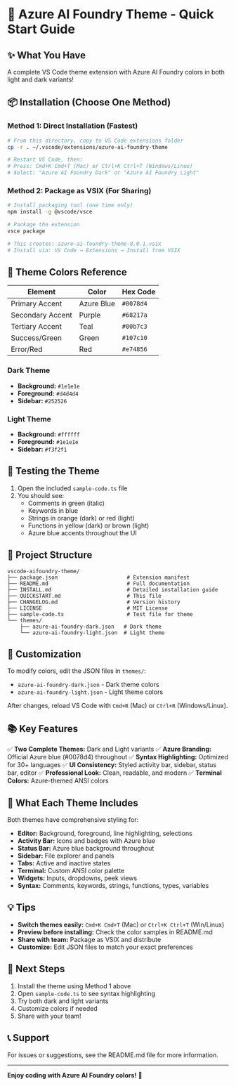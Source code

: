 # 🚀 Azure AI Foundry Theme - Quick Start Guide

## ✨ What You Have

A complete VS Code theme extension with Azure AI Foundry colors in both light and dark variants!

## 📦 Installation (Choose One Method)

### Method 1: Direct Installation (Fastest)

```bash
# From this directory, copy to VS Code extensions folder
cp -r . ~/.vscode/extensions/azure-ai-foundry-theme

# Restart VS Code, then:
# Press: Cmd+K Cmd+T (Mac) or Ctrl+K Ctrl+T (Windows/Linux)
# Select: "Azure AI Foundry Dark" or "Azure AI Foundry Light"
```

### Method 2: Package as VSIX (For Sharing)

```bash
# Install packaging tool (one time only)
npm install -g @vscode/vsce

# Package the extension
vsce package

# This creates: azure-ai-foundry-theme-0.0.1.vsix
# Install via: VS Code → Extensions → Install from VSIX
```

## 🎨 Theme Colors Reference

| Element | Color | Hex Code |
|---------|-------|----------|
| Primary Accent | Azure Blue | `#0078d4` |
| Secondary Accent | Purple | `#68217a` |
| Tertiary Accent | Teal | `#00b7c3` |
| Success/Green | Green | `#107c10` |
| Error/Red | Red | `#e74856` |

### Dark Theme
- **Background:** `#1e1e1e`
- **Foreground:** `#d4d4d4`
- **Sidebar:** `#252526`

### Light Theme
- **Background:** `#ffffff`
- **Foreground:** `#1e1e1e`
- **Sidebar:** `#f3f2f1`

## 🧪 Testing the Theme

1. Open the included `sample-code.ts` file
2. You should see:
   - Comments in green (italic)
   - Keywords in blue
   - Strings in orange (dark) or red (light)
   - Functions in yellow (dark) or brown (light)
   - Azure blue accents throughout the UI

## 📁 Project Structure

```
vscode-aifoundry-theme/
├── package.json                      # Extension manifest
├── README.md                         # Full documentation
├── INSTALL.md                        # Detailed installation guide
├── QUICKSTART.md                     # This file
├── CHANGELOG.md                      # Version history
├── LICENSE                           # MIT License
├── sample-code.ts                    # Test file for theme
└── themes/
    ├── azure-ai-foundry-dark.json   # Dark theme
    └── azure-ai-foundry-light.json  # Light theme
```

## 🔧 Customization

To modify colors, edit the JSON files in `themes/`:
- `azure-ai-foundry-dark.json` - Dark theme colors
- `azure-ai-foundry-light.json` - Light theme colors

After changes, reload VS Code with `Cmd+R` (Mac) or `Ctrl+R` (Windows/Linux).

## 📚 Key Features

✅ **Two Complete Themes:** Dark and Light variants
✅ **Azure Branding:** Official Azure blue (#0078d4) throughout
✅ **Syntax Highlighting:** Optimized for 30+ languages
✅ **UI Consistency:** Styled activity bar, sidebar, status bar, editor
✅ **Professional Look:** Clean, readable, and modern
✅ **Terminal Colors:** Azure-themed ANSI colors

## 🎯 What Each Theme Includes

Both themes have comprehensive styling for:
- **Editor:** Background, foreground, line highlighting, selections
- **Activity Bar:** Icons and badges with Azure blue
- **Status Bar:** Azure blue background throughout
- **Sidebar:** File explorer and panels
- **Tabs:** Active and inactive states
- **Terminal:** Custom ANSI color palette
- **Widgets:** Inputs, dropdowns, peek views
- **Syntax:** Comments, keywords, strings, functions, types, variables

## 💡 Tips

- **Switch themes easily:** `Cmd+K Cmd+T` (Mac) or `Ctrl+K Ctrl+T` (Win/Linux)
- **Preview before installing:** Check the color samples in README.md
- **Share with team:** Package as VSIX and distribute
- **Customize:** Edit JSON files to match your exact preferences

## 🌟 Next Steps

1. Install the theme using Method 1 above
2. Open `sample-code.ts` to see syntax highlighting
3. Try both dark and light variants
4. Customize colors if needed
5. Share with your team!

## 📞 Support

For issues or suggestions, see the README.md file for more information.

---

**Enjoy coding with Azure AI Foundry colors!** 💙
